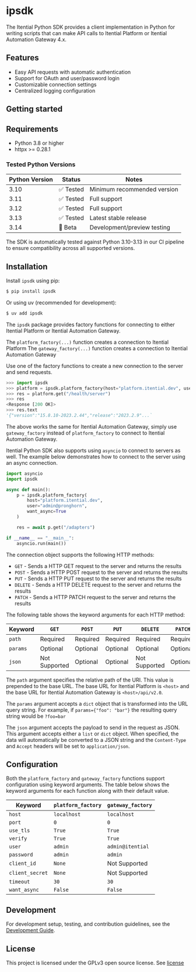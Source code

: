 # ipsdk

The Itential Python SDK provides a client implementation in Python for writing
scripts that can make API calls to Itential Platform or Itential Automation
Gateway 4.x.

## Features

- Easy API requests with automatic authentication
- Support for OAuth and user/password login
- Customizable connection settings
- Centralized logging configuration

## Getting started

## Requirements

- Python 3.8 or higher
- httpx >= 0.28.1

### Tested Python Versions

| Python Version | Status | Notes |
|----------------|--------|-------|
| 3.10           | ✅ Tested | Minimum recommended version |
| 3.11           | ✅ Tested | Full support |
| 3.12           | ✅ Tested | Full support |
| 3.13           | ✅ Tested | Latest stable release |
| 3.14           | 🔄 Beta | Development/preview testing |

The SDK is automatically tested against Python 3.10-3.13 in our CI pipeline to ensure compatibility across all supported versions.

## Installation

Install `ipsdk` using pip:

```bash
$ pip install ipsdk
```

Or using uv (recommended for development):

```bash
$ uv add ipsdk
```

The `ipsdk` package provides factory functions for connecting to either
Itential Platform or Itential Automation Gateway.

The `platform_factory(...)` function creates a connection to Itential Platform
The `gateway_factory(...)` function creates a connection to Itential Automation Gateway

Use one of the factory functions to create a new connection to the server
and send requests.

```python
>>> import ipsdk
>>> platform = ipsdk.platform_factory(host="platform.itential.dev", user="admin@pronghorn")
>>> res = platform.get("/health/server")
>>> res
<Response [200 OK]>
>>> res.text
'{"version":"15.8.10-2023.2.44","release":"2023.2.9"...`
```

The above works the same for Itential Automation Gateway, simply use
`gateway_factory` instead of `platform_factory` to connect to Itential
Automation Gateway.

Itential Python SDK also supports using `asyncio` to connect to servers as
well. The example below demonstrates how to connect to the server using an
async connection.

```python
import asyncio
import ipsdk

async def main():
    p = ipsdk.platform_factory(
        host="platform.itential.dev",
        user="admin@pronghorn",
        want_async=True
    )

    res = await p.get("/adapters")

if __name__ == "__main__":
    asyncio.run(main())
```

The connection object supports the following HTTP methods:

- `GET` - Sends a HTTP GET request to the server and returns the results
- `POST` - Sends a HTTP POST request to the server and returns the results
- `PUT` - Sends a HTTP PUT request to the server and returns the results
- `DELETE` - Sends a HTTP DELETE request to the server and returns the results
- `PATCH` - Sends a HTTP PATCH request to the server and returns the results

The following table shows the keyword arguments for each HTTP method:

 | Keyword  | `GET`         | `POST`   | `PUT`    | `DELETE`      | `PATCH`  |
 |----------|---------------|----------|----------|---------------|----------|
 | `path`   | Required      | Required | Required | Required      | Required |
 | `params` | Optional      | Optional | Optional | Optional      | Optional |
 | `json`   | Not Supported | Optional | Optional | Not Supported | Optional |

The `path` argument specifies the relative path of the URI.   This value is
prepended to the base URL.  The base URL for Itential Platform is `<host>` and
the base URL for Itential Automation Gateway is `<host>/api/v2.0`.

The `params` argument accepts a `dict` object that is transformed into the URL
query string.  For example, if `params={"foo": "bar"}` the resulting query
string would be `?foo=bar`

The `json` argument accepts the payload to send in the request as JSON. This
argument accepts either a `list` or `dict` object. When specified, the data
will automatically be converted to a JSON string and the `Content-Type` and
`Accept` headers will be set to `application/json`.

## Configuration

Both the `platform_factory` and `gateway_factory` functions support
configuration using keyword arguments. The table below shows the keyword
arguments for each function along with their default value.

 | Keyword         | `platform_factory` | `gateway_factory` |
 |-----------------|--------------------|-------------------|
 | `host`          | `localhost`        | `localhost`       |
 | `port`          | `0`                | `0`               |
 | `use_tls`       | `True`             | `True`            |
 | `verify`        | `True`             | `True`            |
 | `user`          | `admin`            | `admin@itential`  |
 | `password`      | `admin`            | `admin`           |
 | `client_id`     | `None`             | Not Supported     |
 | `client_secret` | `None`             | Not Supported     |
 | `timeout`       | `30`               | `30`              |
 | `want_async`    | `False`            | `False`           |

## Development

For development setup, testing, and contribution guidelines, see the [Development Guide](docs/development.md).


## License

This project is licensed under the GPLv3 open source license.  See
[license](LICENSE)
